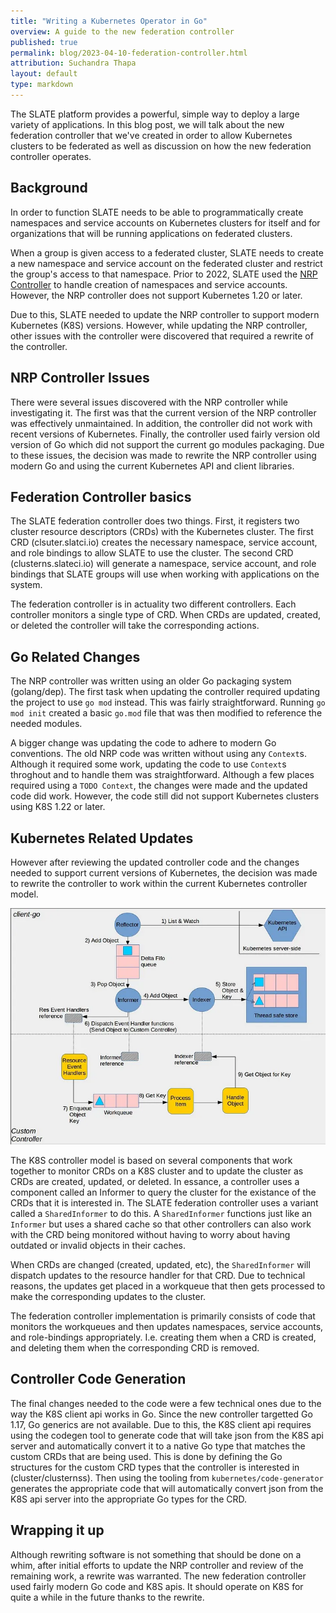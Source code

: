 ```yaml
---
title: "Writing a Kubernetes Operator in Go"
overview: A guide to the new federation controller
published: true
permalink: blog/2023-04-10-federation-controller.html
attribution: Suchandra Thapa
layout: default
type: markdown
---
```


The SLATE platform provides a powerful, simple way to deploy a large variety of applications.
In this blog post, we will talk about the new federation controller that we've created
in order to allow Kubernetes clusters to be federated as well as discussion on how the
new federation controller operates.

<!--end_excerpt-->


## Background

In order to function SLATE needs to be able to programmatically create namespaces and service accounts
on Kubernetes clusters for itself and for organizations that will be running applications on federated 
clusters. 

When a group is given access to a federated cluster, SLATE needs to create a new namespace and service 
account on the federated cluster and restrict the group's access to that namespace.  Prior to 2022, 
SLATE used the [NRP Controller](https://gitlab.com/ucsd-prp/nrp-controller) to handle creation of 
namespaces and service accounts.  However, the NRP controller does not support Kubernetes 1.20 or later.

Due to this, SLATE needed to update the NRP controller to support modern Kubernetes (K8S) versions.  However,
while updating the NRP controller, other issues with the controller were discovered that required 
a rewrite of the controller.


## NRP Controller Issues

There were several issues discovered with the NRP controller while investigating it.  The first was that
the current version of the NRP controller was effectively unmaintained.  In addition, the controller did
not work with recent versions of Kubernetes.  Finally, the controller used fairly version old version of 
Go which did not support the current go modules packaging. Due to these  issues, the decision was made to 
rewrite the NRP controller using modern Go and using the current Kubernetes API and client libraries.


## Federation Controller basics

The SLATE federation controller does two things.  First, it registers two cluster resource descriptors (CRDs)
with the Kubernetes cluster.  The first CRD (clsuter.slatci.io) creates the necessary namespace, service account,
and role bindings to allow SLATE to use the cluster.  The second CRD (clusterns.slateci.io) will generate a
namespace, service account, and role bindings that SLATE groups will use when working with applications 
on the system.

The federation controller is in actuality two different controllers.  Each controller monitors a single type
of CRD.  When CRDs are updated, created, or deleted the controller will take the corresponding actions.

## Go Related Changes

The NRP controller was written using an older Go packaging system  (golang/dep).  The first task when updating the
controller required updating the project to use `go mod` instead.  This was fairly straightforward.  Running 
`go mod init` created a basic `go.mod` file that was then modified to reference the needed modules.  

A bigger change was updating the code to adhere to modern Go conventions.  The old NRP code was written without
using any `Context`s.  Although it required some work, updating the code to use `Context`s throghout and to handle 
them was straightforward.  Although a few places required using a `TODO Context`, the changes were made and the 
updated code did work.  However, the code still did not support Kubernetes clusters using K8S 1.22 or later.

## Kubernetes Related Updates

However after reviewing the updated controller code and the changes needed to support current versions of Kubernetes,
the decision was made to rewrite the controller to work within the current Kubernetes controller model. 

<img src="/img/posts/controller-model.png"> 

The K8S controller model is based on several components that work together to monitor CRDs on a K8S cluster and to
update the cluster as CRDs are created, updated, or deleted.  In essance, a controller uses a component called an
Informer to query  the cluster for the existance of the CRDs that it is interested in. The SLATE federation 
controller uses a variant called a `SharedInformer` to do this.  A `SharedInformer` functions just like an `Informer` 
but uses a shared cache so that other controllers can also work with the CRD being monitored without having to 
worry about having outdated or invalid objects in their caches.  

When CRDs are changed (created, updated, etc), the `SharedInformer` will dispatch updates to the resource handler for
that CRD.  Due to technical reasons, the updates get placed in a workqueue that then gets processed to make the corresponding
updates to the cluster.

The federation controller implementation is primarily consists of code that monitors the workqueues and then updates namespaces,
service accounts, and role-bindings appropriately.  I.e. creating them when a CRD is created, and deleting them when the corresponding
CRD is removed.

## Controller Code Generation

The final changes needed to the code were a few technical ones due to the way the K8S client api works in Go.  Since 
the new controller targetted Go 1.17, Go generics are not available.  Due to this, the K8S client api requires using 
the codegen tool to generate code that will take json from the K8S api server and automatically convert it to a 
native Go type that matches the custom CRDs that are being used.  This is done by defining the Go structures for the 
custom CRD types that the controller is interested in (cluster/clusternss).  Then using the tooling from 
`kubernetes/code-generator` generates the appropriate code that will automatically convert json from the K8S api server
into the appropriate Go types for the CRD.

## Wrapping it up 

Although rewriting software is not something that should be done on a whim, after initial efforts to update the NRP controller 
and review of the remaining work, a rewrite was warranted.  The new federation controller used fairly modern Go code and K8S 
apis.  It should operate on K8S for quite a while in the future thanks to the rewrite.
